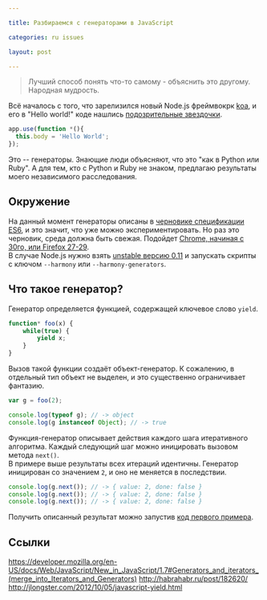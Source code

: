 ```yaml
---

title: Разбираемся с генераторами в JavaScript

categories: ru issues

layout: post

---
```

> Лучший способ понять что-то самому - объяснить это другому.<br/>
> Народная мудрость.

Всё началось с того, что зарелизился новый Node.js фреймвокрк
[koa](http://koajs.com/), и его в "Hello world!" коде нашлись [подозрительные
звездочки](http://koajs.com/#application).

```javascript
app.use(function *(){
  this.body = 'Hello World';
});
```

Это -- генераторы. Знающие люди объясняют, что это "как в Python или Ruby".
А для тем, кто с Python и Ruby не знаком, предлагаю результаты моего независимого
расследования.

## Окружение
На данный момент генераторы описаны в [черновике спецификации ES6](http://people.mozilla.org/~jorendorff/es6-draft.html#sec-generator-function-definitions),
и это значит, что уже можно экспериментировать. Но раз это черновик, среда должна
быть свежая. Подойдет [Chrome, начиная с 30го, или Firefox 27-29](http://kangax.github.io/es5-compat-table/es6/).<br/>
В случае Node.js нужно взять [unstable версию 0.11](http://nodejs.org/dist/v0.11.2/)
и запускать скрипты с ключом `--harmony` или `--harmony-generators`.

## Что такое генератор?


Генератор определяется функцией, содержащей ключевое слово `yield`.

```js
function* foo(x) {
    while(true) {
        yield x;
    }
}
```

Вызов такой функции создаёт объект-генератор. К сожалению, в отдельный тип
объект не выделен, и это существенно ограничивает фантазию.

```js
var g = foo(2);

console.log(typeof g); // -> object
console.log(g instanceof Object); // -> true
```

Функция-генератор описывает действия каждого шага итеративного алгоритма. Каждый
следующий шаг можно иницировать вызовом метода `next()`.<br/>
В примере выше результаты всех итераций идентичны. Генератор иницирован со
значением `2`, и оно не меняется в последствии.

```js
console.log(g.next()); // -> { value: 2, done: false }
console.log(g.next()); // -> { value: 2, done: false }
console.log(g.next()); // -> { value: 2, done: false }
```

Получить описанный результат можно запустив [код первого
примера](https://github.com/varya/js-generators-playground/blob/master/samples/01-simple.js).

## Ссылки
https://developer.mozilla.org/en-US/docs/Web/JavaScript/New_in_JavaScript/1.7#Generators_and_iterators_(merge_into_Iterators_and_Generators)
http://habrahabr.ru/post/182620/
http://jlongster.com/2012/10/05/javascript-yield.html

